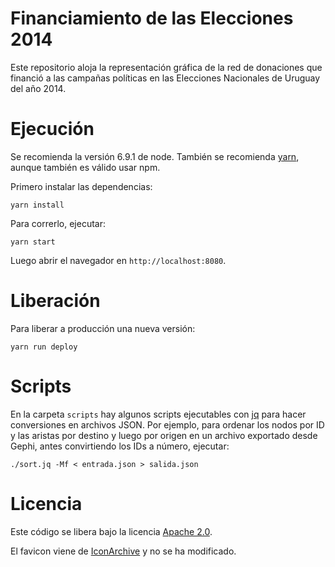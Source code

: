 # Financiamiento de las Elecciones 2014

Este repositorio aloja la representación gráfica de la red de donaciones que financió a las campañas políticas en las Elecciones Nacionales de Uruguay del año 2014.

# Ejecución

Se recomienda la versión 6.9.1 de node. También se recomienda [yarn](https://yarnpkg.com/), aunque también es válido usar npm.

Primero instalar las dependencias:

```shell
yarn install
```

Para correrlo, ejecutar:

```shell
yarn start
```

Luego abrir el navegador en `http://localhost:8080`.

# Liberación

Para liberar a producción una nueva versión:

```shell
yarn run deploy
```

# Scripts

En la carpeta `scripts` hay algunos scripts ejecutables con [jq](https://stedolan.github.io/jq) para hacer conversiones en archivos JSON. Por ejemplo, para ordenar los nodos por ID y las aristas por destino y luego por origen en un archivo exportado desde Gephi, antes convirtiendo los IDs a número, ejecutar:

```shell
./sort.jq -Mf < entrada.json > salida.json
```

# Licencia

Este código se libera bajo la licencia [Apache 2.0](https://opensource.org/licenses/Apache-2.0).

El favicon viene de [IconArchive](http://www.iconarchive.com/show/sleek-xp-basic-icons-by-hopstarter/Money-icon.html) y no se ha modificado.
